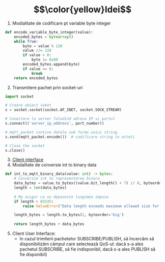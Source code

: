 # $$\color{yellow}Idei$$
1. Modialitate de codificare pt variable byte integer
```Python
def encode_variable_byte_integer(value):
    encoded_bytes = bytearray()
    while True:
        byte = value % 128
        value //= 128
        if value > 0:
            byte |= 0x80
        encoded_bytes.append(byte)
        if value == 0:
            break
    return encoded_bytes
```

2. Transmitere pachet prin socket-uri
```Python
import socket

# Creare obiect soket
s = socket.socket(socket.AF_INET, socket.SOCK_STREAM)

# Conectare la server folodind adresa IP si portul
s.connect(('server_ip_address', port_number))

# mqtt_packet contine datele sub forma uniui string
s.send(mqtt_packet.encode())  # codificare string in octeti

# Close the socket
s.close()

```
3. [Client interface](https://www.wut.de/e-577ww-07-apus-000.php)
4. Modalitate de conversie int to binary data
```Python
def int_to_mqtt_binary_data(value: int) -> bytes:
    # Conversie int to reprezentarea binara 
    data_bytes = value.to_bytes((value.bit_length() + 7) // 8, byteorder='big')
    length = len(data_bytes)
    
    # Ma asigur ca nu depaseste lungimea impusa
    if length > 65535:
        raise ValueError("Data length exceeds maximum allowed size for MQTT binary data.")

    length_bytes = length.to_bytes(2, byteorder='big')
    
    return length_bytes + data_bytes
```
5. Client User Interface:
   - în cazul trimiterii pachetelor SUBSCRIBE/PUBLISH, să încercăm să disponibilizăm câmpul care selectează QoS-ul: dacă s-a ales pachetul SUBSCRIBE, să fie indisponibil, dacă s-a ales PUBLISH să fie disponibil)
